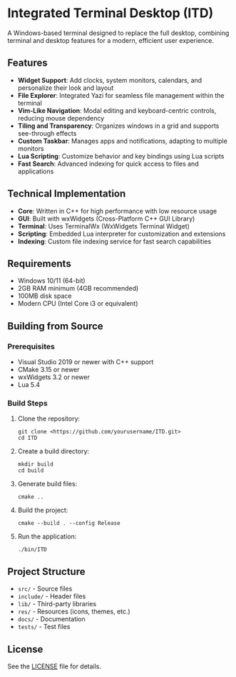 # Integrated Terminal Desktop (ITD)

A Windows-based terminal designed to replace the full desktop, combining terminal and desktop features for a modern, efficient user experience.

## Features

- **Widget Support**: Add clocks, system monitors, calendars, and personalize their look and layout
- **File Explorer**: Integrated Yazi for seamless file management within the terminal
- **Vim-Like Navigation**: Modal editing and keyboard-centric controls, reducing mouse dependency
- **Tiling and Transparency**: Organizes windows in a grid and supports see-through effects
- **Custom Taskbar**: Manages apps and notifications, adapting to multiple monitors
- **Lua Scripting**: Customize behavior and key bindings using Lua scripts
- **Fast Search**: Advanced indexing for quick access to files and applications

## Technical Implementation

- **Core**: Written in C++ for high performance with low resource usage
- **GUI**: Built with wxWidgets (Cross-Platform C++ GUI Library)
- **Terminal**: Uses TerminalWx (WxWidgets Terminal Widget)
- **Scripting**: Embedded Lua interpreter for customization and extensions
- **Indexing**: Custom file indexing service for fast search capabilities

## Requirements

- Windows 10/11 (64-bit)
- 2GB RAM minimum (4GB recommended)
- 100MB disk space
- Modern CPU (Intel Core i3 or equivalent)

## Building from Source

### Prerequisites

- Visual Studio 2019 or newer with C++ support
- CMake 3.15 or newer
- wxWidgets 3.2 or newer
- Lua 5.4

### Build Steps

1. Clone the repository:

   ```batch
   git clone <https://github.com/yourusername/ITD.git>
   cd ITD
   ```

2. Create a build directory:

   ```batch
   mkdir build
   cd build
   ```

3. Generate build files:

   ```batch
   cmake ..
   ```

4. Build the project:

   ```batch
   cmake --build . --config Release
   ```

5. Run the application:

   ```batch
   ./bin/ITD
   ```

## Project Structure

- `src/` - Source files
- `include/` - Header files
- `lib/` - Third-party libraries
- `res/` - Resources (icons, themes, etc.)
- `docs/` - Documentation
- `tests/` - Test files

## License

See the [LICENSE](LICENSE) file for details.
